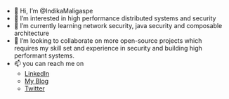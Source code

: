 - 👋 Hi, I’m @IndikaMaligaspe
- 👀 I’m interested in high performance distributed systems and security
- 🌱 I’m currently learning network security, java security and composable architecture
- 💞️ I’m looking to collaborate on more open-source projects which requires my skill set and experience in security and building high performant systems.
- 📫 you can reach me on 
  - [LinkedIn](https://www.linkedin.com/in/indika-maligaspe-12a68757)
  - [My Blog](https://indikamaligaspe.com/)
  - [Twitter](https://twitter.com/MaligaspeIndika)

<!---
IndikaMaligaspe/IndikaMaligaspe is a ✨ special ✨ repository because its `README.md` (this file) appears on your GitHub profile.
You can click the Preview link to take a look at your changes.
--->
